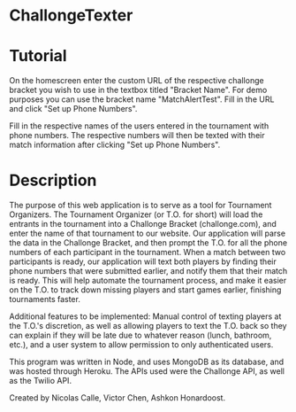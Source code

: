 # ChallongeTexter

# Tutorial 

On the homescreen enter the custom URL of the respective challonge bracket you wish to use in the textbox titled "Bracket Name". 
For demo purposes you can use the bracket name "MatchAlertTest". Fill in the URL and click "Set up Phone Numbers". 

Fill in the respective names of the users entered in the tournament with phone numbers. 
The respective numbers will then be texted with their match information after clicking "Set up Phone Numbers".

# Description
The purpose of this web application is to serve as a tool for Tournament Organizers. The Tournament Organizer (or T.O. for short) will load the entrants in the tournament into a Challonge Bracket (challonge.com), and enter the name of that tournament to our website. Our application will parse the data in the Challonge Bracket, and then prompt the T.O. for all the phone numbers of each participant in the tournament. When a match between two participants is ready, our application will text both players by finding their phone numbers that were submitted earlier, and notify them that their match is ready. This will help automate the tournament process, and make it easier on the T.O. to track down missing players and start games earlier, finishing tournaments faster. 

Additional features to be implemented: Manual control of texting players at the T.O.'s discretion, as well as allowing players to text the T.O. back so they can explain if they will be late due to whatever reason (lunch, bathroom, etc.), and a user system to allow permission to only authenticated users.

This program was written in Node, and uses MongoDB as its database, and was hosted through Heroku. The APIs used were the Challonge API, as well as the Twilio API. 

Created by Nicolas Calle, Victor Chen, Ashkon Honardoost.
